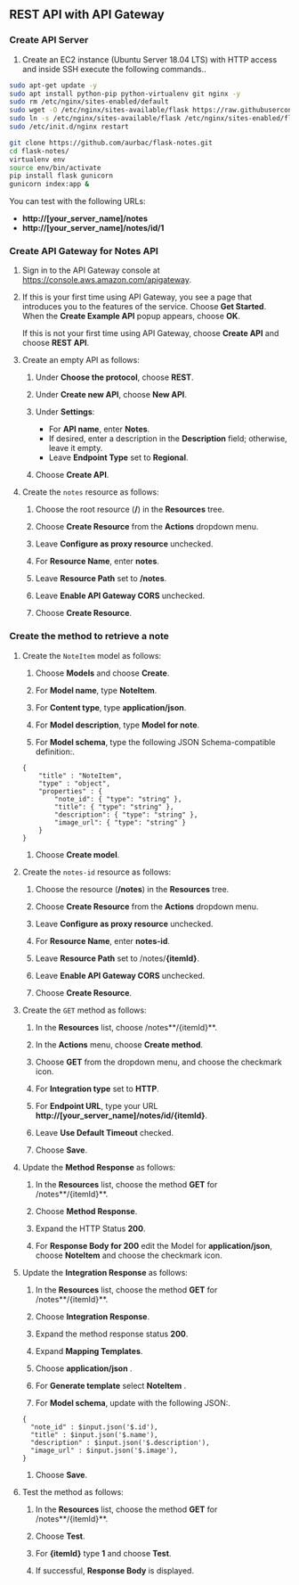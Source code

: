 ## REST API with API Gateway

### Create API Server

1. Create an EC2 instance (Ubuntu Server 18.04 LTS) with HTTP access and inside SSH execute the following commands.\.

``` bash
sudo apt-get update -y
sudo apt install python-pip python-virtualenv git nginx -y
sudo rm /etc/nginx/sites-enabled/default
sudo wget -O /etc/nginx/sites-available/flask https://raw.githubusercontent.com/aurbac/flask-notes/master/nginx-flask
sudo ln -s /etc/nginx/sites-available/flask /etc/nginx/sites-enabled/flask
sudo /etc/init.d/nginx restart

git clone https://github.com/aurbac/flask-notes.git
cd flask-notes/
virtualenv env
source env/bin/activate
pip install flask gunicorn
gunicorn index:app &
```

You can test with the following URLs:
+ **http://[your_server_name]/notes**
+ **http://[your_server_name]/notes/id/1**

### Create API Gateway for Notes API

1. Sign in to the API Gateway console at [https://console\.aws\.amazon\.com/apigateway](https://console.aws.amazon.com/apigateway)\.

1. If this is your first time using API Gateway, you see a page that introduces you to the features of the service\. Choose **Get Started**\. When the **Create Example API** popup appears, choose **OK**\.

   If this is not your first time using API Gateway, choose **Create API** and choose **REST API**\.

1. Create an empty API as follows:

   1. Under **Choose the protocol**, choose **REST**\.

   1. Under **Create new API**, choose **New API**\.

   1. Under **Settings**:
      + For **API name**, enter **Notes**\.
      + If desired, enter a description in the **Description** field; otherwise, leave it empty\.
      + Leave **Endpoint Type** set to **Regional**\.

   1. Choose **Create API**\.

1. Create the `notes` resource as follows:

   1. Choose the root resource \(**/**\) in the **Resources** tree\.

   1. Choose **Create Resource** from the **Actions** dropdown menu\.

   1. Leave **Configure as proxy resource** unchecked\.

   1. For **Resource Name**, enter **notes**\.

   1. Leave **Resource Path** set to **/notes**\.

   1. Leave **Enable API Gateway CORS** unchecked\.

   1. Choose **Create Resource**\.
 
### Create the method to retrieve a note

1. Create the `NoteItem` model as follows:

   1. Choose **Models** and choose **Create**\.

   1. For **Model name**, type **NoteItem**\.

   1. For **Content type**, type **application/json**\.

   1. For **Model description**, type **Model for note**\.

   1. For **Model schema**, type the following JSON Schema-compatible definition:\.

   ```
   {
       "title" : "NoteItem",
       "type" : "object",
       "properties" : {
           "note_id": { "type": "string" },
           "title": { "type": "string" },
           "description": { "type": "string" },
           "image_url": { "type": "string" }
       }
   }
   ```
   1. Choose **Create model**\.

1. Create the `notes-id` resource as follows:

   1. Choose the resource \(**/notes**\) in the **Resources** tree\.

   1. Choose **Create Resource** from the **Actions** dropdown menu\.

   1. Leave **Configure as proxy resource** unchecked\.

   1. For **Resource Name**, enter **notes-id**\.

   1. Leave **Resource Path** set to /notes/**{itemId}**\.

   1. Leave **Enable API Gateway CORS** unchecked\.

   1. Choose **Create Resource**\.

1. Create the `GET` method as follows:

   1. In the **Resources** list, choose /notes**/{itemId}**\.

   1. In the **Actions** menu, choose **Create method**\.

   1. Choose **GET** from the dropdown menu, and choose the checkmark icon\.

   1. For **Integration type** set to **HTTP**\.

   1. For **Endpoint URL**, type your URL **http://[your_server_name]/notes/id/{itemId}**\.

   1. Leave **Use Default Timeout** checked\.

   1. Choose **Save**\.

1. Update the **Method Response** as follows:

   1. In the **Resources** list, choose the method **GET** for /notes**/{itemId}**\.

   1. Choose **Method Response**\.

   1. Expand the HTTP Status **200**\.

   1. For **Response Body for 200** edit the Model for **application/json**, choose **NoteItem** and choose the checkmark icon\.

1. Update the **Integration Response** as follows:

   1. In the **Resources** list, choose the method **GET** for /notes**/{itemId}**\.

   1. Choose **Integration Response**\.

   1. Expand the method response status **200**\.
   
   1. Expand **Mapping Templates**\.
   
   1. Choose **application/json** \.
   
   1. For **Generate template** select **NoteItem** \.

   1. For **Model schema**, update with the following JSON:\.

   ```
   {
     "note_id" : $input.json('$.id'),
     "title" : $input.json('$.name'),
     "description" : $input.json('$.description'),
     "image_url" : $input.json('$.image'),
   }
   ```
   1. Choose **Save**\.

1. Test the method as follows:

   1. In the **Resources** list, choose the method **GET** for /notes**/{itemId}**\.

   1. Choose **Test**\.

   1. For **{itemId}** type **1** and choose **Test**\.

   1. If successful, **Response Body** is displayed\.